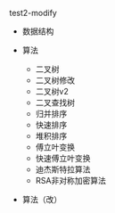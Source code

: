 test2-modify

- 数据结构
- 算法
    - 二叉树
    - 二叉树修改
    - 二叉树v2
    - 二叉查找树
    - 归并排序
    - 快速排序
    - 堆积排序
    - 傅立叶变换
    - 快速傅立叶变换
    - 迪杰斯特拉算法
    - RSA非对称加密算法

- 算法（改）
